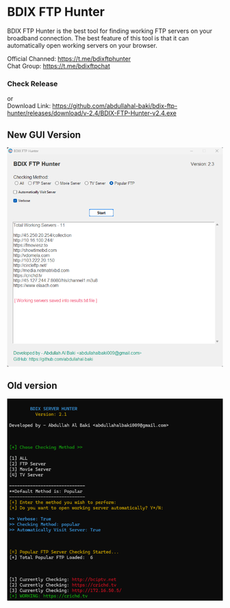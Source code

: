 # BDIX FTP Hunter

BDIX FTP Hunter is the best tool for finding working FTP servers on your broadband connection. The best feature of this tool is that it can automatically open working servers on your browser.

Official Channed: https://t.me/bdixftphunter <br>
Chat Group: https://t.me/bdixftpchat

### Check Release 
or<br>
Download Link: https://github.com/abdullahal-baki/bdix-ftp-hunter/releases/download/v-2.4/BDIX-FTP-Hunter-v2.4.exe


## New GUI Version
![](sample2.png)

## Old version
![sample](sample.png)
